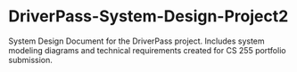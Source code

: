 # DriverPass-System-Design-Project2
System Design Document for the DriverPass project. Includes system modeling diagrams and technical requirements created for CS 255 portfolio submission.
